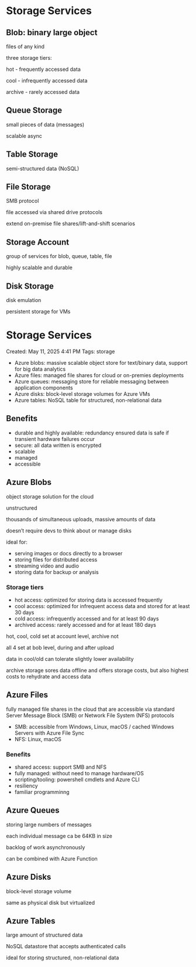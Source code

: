 # Storage Services

## Blob: binary large object

files of any kind

three storage tiers:

hot - frequently accessed data

cool - infrequently accessed data

archive - rarely accessed data

## Queue Storage

small pieces of data (messages)

scalable async

## Table Storage

semi-structured data (NoSQL)

## File Storage

SMB protocol

file accessed via shared drive protocols

extend on-premise file shares/lift-and-shift scenarios

## Storage Account

group of services for blob, queue, table, file

highly scalable and durable

## Disk Storage

disk emulation

persistent storage for VMs

# Storage Services

Created: May 11, 2025 4:41 PM
Tags: storage

- Azure blobs: massive scalable object store for text/binary data, support for big data analytics
- Azure files: managed file shares for cloud or on-premies deployments
- Azure queues: messaging store for reliable messaging between application components
- Azure disks: block-level storage volumes for Azure VMs
- Azure tables: NoSQL table for structured, non-relational data

## Benefits

- durable and highly available: redundancy ensured data is safe if transient hardware failures occur
- secure: all data written is encrypted
- scalable
- managed
- accessible

## Azure Blobs

object storage solution for the cloud

unstructured

thousands of simultaneous uploads, massive amounts of data

doesn’t require devs to think about or manage disks

ideal for:

- serving images or docs directly to a browser
- storing files for distributed access
- streaming video and audio
- storing data for backup or analysis

### Storage tiers

- hot access: optimized for storing data is accessed frequently
- cool access: optimized for infrequent access data and stored for at least 30 days
- cold access: infrequently accessed and for at least 90 days
- archived access: rarely accessed and for at least 180 days

hot, cool, cold set at account level, archive not

all 4 set at bob level, during and after upload

data in cool/old can tolerate slightly lower availability

archive storage sores data offline and offers storage costs, but also highest costs to rehydrate and access data

## Azure Files

fully managed file shares in the cloud that are accessible via standard Server Message Block (SMB) or Network File System (NFS) protocols

- SMB: accessible from Windows, Linux, macOS / cached Windows Servers with Azure File Sync
- NFS: Linux, macOS

### Benefits

- shared access: support SMB and NFS
- fully managed: without need to manage hardware/OS
- scripting/tooling: powershell cmdlets and Azure CLI
- resiliency
- familiar programminng

## Azure Queues

storing large numbers of messages

each individual message ca be 64KB in size

backlog of work asynchronously

can be combined with Azure Function

## Azure Disks

block-level storage volume

same as physical disk but virtualized

## Azure Tables

large amount of structured data

NoSQL datastore that accepts authenticated calls

ideal for storing structured, non-relational data

